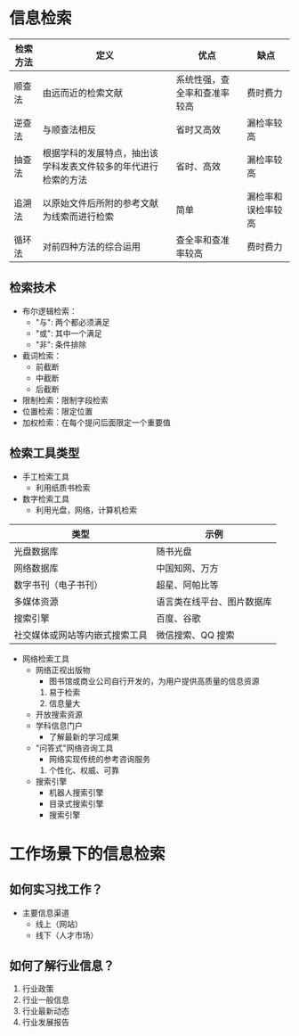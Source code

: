 # 信息检索

| 检索方法 | 定义                                                           | 优点                         | 缺点               |
|----------|----------------------------------------------------------------|------------------------------|--------------------|
| 顺查法   | 由远而近的检索文献                                             | 系统性强，查全率和查准率较高 | 费时费力           |
| 逆查法   | 与顺查法相反                                                   | 省时又高效                   | 漏检率较高         |
| 抽查法   | 根据学科的发展特点，抽出该学科发表文件较多的年代进行检索的方法 | 省时、高效                   | 漏检率较高         |
| 追溯法   | 以原始文件后所附的参考文献为线索而进行检索                     | 简单                         | 漏检率和误检率较高 |
| 循环法   | 对前四种方法的综合运用                                         | 查全率和查准率较高           | 费时费力           |

## 检索技术
- 布尔逻辑检索：
	- "与": 两个都必须满足
	- "或": 其中一个满足
	- "非": 条件排除
- 截词检索：
	- 前截断
	- 中截断
	- 后截断
- 限制检索：限制字段检索
- 位置检索：限定位置
- 加权检索：在每个提问后面限定一个重要值

## 检索工具类型
- 手工检索工具
	- 利用纸质书检索
- 数字检索工具
	- 利用光盘，网络，计算机检索

| 类型                           | 示例                       |
|--------------------------------|----------------------------|
| 光盘数据库                     | 随书光盘                   |
| 网络数据库                     | 中国知网、万方             |
| 数字书刊（电子书刊）             | 超星、阿帕比等             |
| 多媒体资源                     | 语言类在线平台、图片数据库 |
| 搜索引擎                       | 百度、谷歌                 |
| 社交媒体或网站等内嵌式搜索工具 | 微信搜索、QQ 搜索           |

- 网络检索工具
	- 网络正视出版物
		- 图书馆或商业公司自行开发的，为用户提供高质量的信息资源
		1. 易于检索
		2. 信息量大
	- 开放搜索资源
	- 学科信息门户
		- 了解最新的学习成果
	- "问答式"网络咨询工具
		- 网络实现传统的参考咨询服务
		1. 个性化、权威、可靠
	- 搜索引擎
		- 机器人搜索引擎
		- 目录式搜索引擎
		- 搜索引擎

# 工作场景下的信息检索

## 如何实习找工作？
- 主要信息渠道
	- 线上（网站）
	- 线下（人才市场）

## 如何了解行业信息？
1. 行业政策
2. 行业一般信息
3. 行业最新动态
4. 行业发展报告
